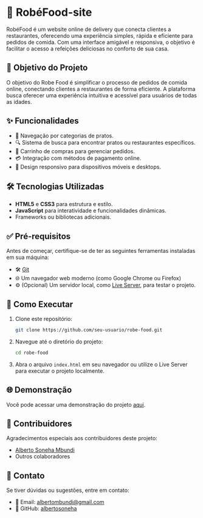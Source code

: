 # 🍔 RobéFood-site

RobéFood é um website online de delivery que conecta clientes a restaurantes, oferecendo uma experiência simples, rápida e eficiente para pedidos de comida. Com uma interface amigável e responsiva, o objetivo é facilitar o acesso a refeições deliciosas no conforto de sua casa.

## 🎯 Objetivo do Projeto

O objetivo do Robe Food é simplificar o processo de pedidos de comida online, conectando clientes a restaurantes de forma eficiente. A plataforma busca oferecer uma experiência intuitiva e acessível para usuários de todas as idades.

## ✨ Funcionalidades

- 📂 Navegação por categorias de pratos.
- 🔍 Sistema de busca para encontrar pratos ou restaurantes específicos.
- 🛒 Carrinho de compras para gerenciar pedidos.
- 💳 Integração com métodos de pagamento online.
- 📱 Design responsivo para dispositivos móveis e desktops.

## 🛠️ Tecnologias Utilizadas

- **HTML5** e **CSS3** para estrutura e estilo.
- **JavaScript** para interatividade e funcionalidades dinâmicas.
- Frameworks ou bibliotecas adicionais.

## ✅ Pré-requisitos

Antes de começar, certifique-se de ter as seguintes ferramentas instaladas em sua máquina:

- 🛠️ [Git](https://git-scm.com/)
- 🌐 Um navegador web moderno (como Google Chrome ou Firefox)
- ⚙️ (Opcional) Um servidor local, como [Live Server](https://marketplace.visualstudio.com/items?itemName=ritwickdey.LiveServer), para testar o projeto.

## 🚀 Como Executar

1. Clone este repositório:

   ```bash
   git clone https://github.com/seu-usuario/robe-food.git
   ```

2. Navegue até o diretório do projeto:

   ```bash
   cd robe-food
   ```

3. Abra o arquivo `index.html` em seu navegador ou utilize o Live Server para executar o projeto localmente.

## 🌐 Demonstração

Você pode acessar uma demonstração do projeto [aqui](https://robefood.vercel.app).

## 👥 Contribuidores

Agradecimentos especiais aos contribuidores deste projeto:

- [Alberto Soneha Mbundi](https://github.com/albertosoneha)
- Outros colaboradores

## 📩 Contato

Se tiver dúvidas ou sugestões, entre em contato:

- 📧 Email: <albertombundi@gmail.com>
- 🐙 GitHub: [albertosoneha](https://github.com/albertosoneha)
